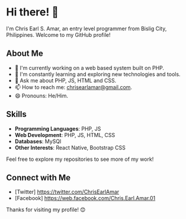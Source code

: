 # Hi there! 👋

I'm Chris Earl S. Amar, an entry level programmer from Bislig City, Philippines. Welcome to my GitHub profile!

## About Me

- 🔭 I'm currently working on a web based system built on PHP.
- 🌱 I'm constantly learning and exploring new technologies and tools.
- 💬 Ask me about PHP, JS, HTML and CSS.
- 📫 How to reach me: chrisearlamar@gmail.com.
- 😄 Pronouns: He/Him.

## Skills

- **Programming Languages**: PHP, JS
- **Web Development**: PHP, JS, HTML, CSS
- **Databases**: MySQl
- **Other Interests**: React Native, Bootstrap CSS

Feel free to explore my repositories to see more of my work!

## Connect with Me

- [Twitter] https://twitter.com/ChrisEarlAmar
- [Facebook] https://web.facebook.com/Chris.Earl.Amar.01


Thanks for visiting my profile! 😊
